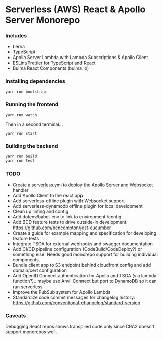 # Serverless (AWS) React & Apollo Server Monorepo

### Includes
- Lerna
- TypeScript
- Apollo Server Lambda with Lambda Subscriptions & Apollo Client
- ESLint/Prettier for TypeScript and React
- Bulma React Components (bulma.io)

### Installing dependencies
```
yarn run bootstrap
```

### Running the frontend
```
yarn run watch
```
Then in a second terminal...
```
yarn run start
```

### Building the backend
```
yarn run build
yarn run test
```

### TODO
- Create a serverless.yml to deploy the Apollo Server and Websocket handler
- Add Apollo Client to the react app
- Add serverless-offline plugin with Websocket support
- Add serverless-dynamodb offline plugin for local development
- Clean up linting and config
- Add dotenv/babel-env to link to environment /config
- Add BDD feature tests to drive outside-in development: https://github.com/bencompton/jest-cucumber
- Create a guide for example mapping and specification for developing feature tests
- Integrate TSOA for external webhooks and swagger documentation
- Add CI/CD pipeline configuration (CodeBuild/CodeDeploy?) or something else. Needs good monorepo support for building individual components.
- Bundle client app to S3 endpoint behind cloudfront config and add domain/cert configuration
- Add OpenID Connect authentication for Apollo and TSOA (via lambda function?).. maybe use Anvil Connect but port to DynamoDB so it can run serverless
- Improve the PubSub system for Apollo Lambda
- Standardize code commit messages for changelog history: https://github.com/conventional-changelog/standard-version

### Caveats
Debugging React repos shows transpiled code only since CRA2 doesn't support monorepos well.
